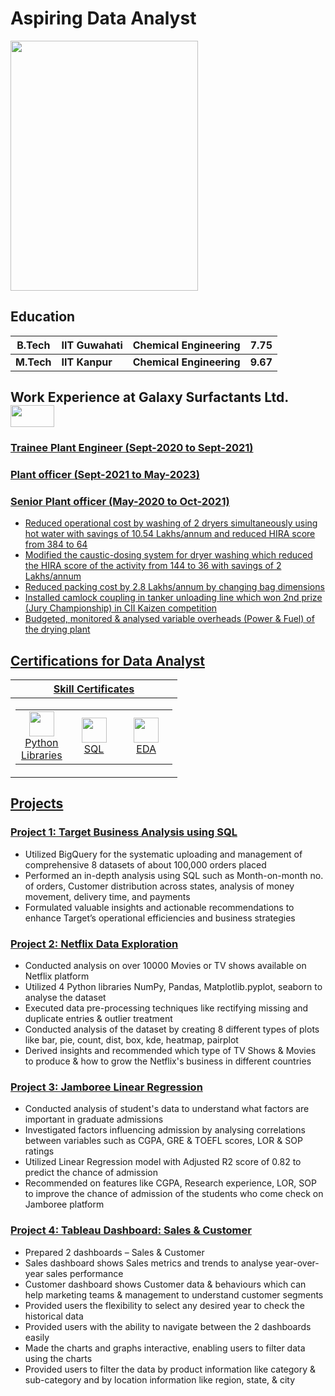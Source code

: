 # Aspiring Data Analyst

<div align="left">
  <img src="https://github.com/azbaloda/Arzoo_portfolio/assets/161424775/8e00a6eb-3554-40b5-b8f2-afd429e0ecd9" width="300" height="400" />
</div>

## Education

  | B.Tech         | IIT Guwahati         | Chemical Engineering     | 7.75     |
  |----------------|----------------------|--------------------------|----------|
  | **M.Tech**     | **IIT Kanpur**       | **Chemical Engineering** | **9.67** |
  
## Work Experience at Galaxy Surfactants Ltd.  <a href="https://www.galaxysurfactants.com/"><img src="https://github.com/azbaloda/Arzoo_portfolio/assets/161424775/02b9a910-7714-477b-8f72-683203dcc678" width="70" height="35" />
### Trainee Plant Engineer (Sept-2020 to Sept-2021)
### Plant officer (Sept-2021 to May-2023)
### Senior Plant officer (May-2020 to Oct-2021)

- Reduced operational cost by washing of 2 dryers simultaneously using hot water with savings of 10.54 Lakhs/annum and reduced HIRA score from 384 to 64
- Modified the caustic-dosing system for dryer washing which reduced the HIRA score of the activity from 144 to 36 with savings of 2 Lakhs/annum
- Reduced packing cost by 2.8 Lakhs/annum by changing bag dimensions
- Installed camlock coupling in tanker unloading line which won 2nd prize (Jury Championship) in CII Kaizen competition
- Budgeted, monitored & analysed variable overheads (Power & Fuel) of the drying plant

## Certifications for Data Analyst

| Skill Certificates                                                                                                                                                                 |
|------------------------------------------------------------------------------------------------------------------------------------------------------------------------------------|
| <table width="100%"><tr><td width="33%" align="center"><a href="https://moonshot.scaler.com/s/sl/S5H5tOyZM3"><img src="https://cdn.jsdelivr.net/gh/devicons/devicon/icons/python/python-original.svg" height="40" /></a><br>[Python Libraries](https://moonshot.scaler.com/s/sl/S5H5tOyZM3) </td><td width="33%" align="center"><a href="https://moonshot.scaler.com/s/sl/UbvSt91s1H"><img src="https://github.com/azbaloda/Arzoo_portfolio/assets/161424775/e0eea195-6b5c-4fc8-93dc-503d33e9b07a" height="40" /></a><br>[SQL](https://moonshot.scaler.com/s/sl/UbvSt91s1H)</td><td width="33%" align="center"><a href="https://moonshot.scaler.com/s/sl/2KNZRl4RqV"><img src="https://github.com/azbaloda/Arzoo_portfolio/assets/161424775/abc23f76-7593-4b95-8e70-a3b5eaf9d654" height="40" /></a><br>[EDA](https://moonshot.scaler.com/s/sl/2KNZRl4RqV)</td></tr></table> |

## Projects

### [ Project 1: Target Business Analysis using SQL](https://github.com/azbaloda/SQL_Target_Analysis)

-	Utilized BigQuery for the systematic uploading and management of comprehensive 8 datasets of about 100,000 orders placed
-	Performed an in-depth analysis using SQL such as Month-on-month no. of orders, Customer distribution across states, analysis of money movement, delivery time, and payments
- Formulated valuable insights and actionable recommendations to enhance Target’s operational efficiencies and business strategies

### [ Project 2: Netflix Data Exploration](https://github.com/azbaloda/Netflix-Data-Exploration-and-Visualisation)

- Conducted analysis on over 10000 Movies or TV shows available on Netflix platform
- Utilized 4 Python libraries NumPy, Pandas, Matplotlib.pyplot, seaborn to analyse the dataset
- Executed data pre-processing techniques like rectifying missing and duplicate entries & outlier treatment
- Conducted analysis of the dataset by creating 8 different types of plots like bar, pie, count, dist, box, kde, heatmap, pairplot
- Derived insights and recommended which type of TV Shows & Movies to produce & how to grow the Netflix's business in different countries

### [ Project 3: Jamboree Linear Regression](https://github.com/azbaloda/Jamboree-Education---Linear-Regression)

- Conducted analysis of student's data to understand what factors are important in graduate admissions
- Investigated factors influencing admission by analysing correlations between variables such as CGPA, GRE & TOEFL scores, LOR & SOP ratings
- Utilized Linear Regression model with Adjusted R2 score of 0.82 to predict the chance of admission
- Recommended on features like CGPA, Research experience, LOR, SOP to improve the chance of admission of the students who come check on Jamboree platform

### [Project 4: Tableau Dashboard: Sales & Customer](https://public.tableau.com/app/profile/arzoo.baloda/viz/SalesCustomerDashboards_17120333759470/SalesDashboard?publish=yes)

- Prepared 2 dashboards – Sales & Customer
- Sales dashboard shows Sales metrics and trends to analyse year-over-year sales performance
- Customer dashboard shows Customer data & behaviours which can help marketing teams & management to understand customer segments
- Provided users the flexibility to select any desired year to check the historical data
- Provided users with the ability to navigate between the 2 dashboards easily
- Made the charts and graphs interactive, enabling users to filter data using the charts
- Provided users to filter the data by product information like category & sub-category and by location information like region, state, & city
